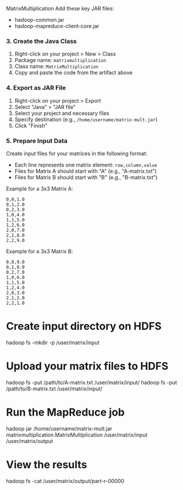 MatrixMultiplication
Add these key JAR files:

- hadoop-common.jar
- hadoop-mapreduce-client-core.jar

### 3. Create the Java Class

1. Right-click on your project > New > Class
2. Package name: `matrixmultiplication`
3. Class name: `MatrixMultiplication`
4. Copy and paste the code from the artifact above

### 4. Export as JAR File

1. Right-click on your project > Export
2. Select "Java" > "JAR file"
3. Select your project and necessary files
4. Specify destination (e.g., `/home/username/matrix-mult.jar`)
5. Click "Finish"

### 5. Prepare Input Data

Create input files for your matrices in the following format:

- Each line represents one matrix element: `row,column,value`
- Files for Matrix A should start with "A" (e.g., "A-matrix.txt")
- Files for Matrix B should start with "B" (e.g., "B-matrix.txt")

Example for a 3x3 Matrix A:

```
0,0,1.0
0,1,2.0
0,2,3.0
1,0,4.0
1,1,5.0
1,2,6.0
2,0,7.0
2,1,8.0
2,2,9.0
```

Example for a 3x3 Matrix B:

```
0,0,9.0
0,1,8.0
0,2,7.0
1,0,6.0
1,1,5.0
1,2,4.0
2,0,3.0
2,1,2.0
2,2,1.0
```


# Create input directory on HDFS
hadoop fs -mkdir -p /user/matrix/input

# Upload your matrix files to HDFS
hadoop fs -put /path/to/A-matrix.txt /user/matrix/input/
hadoop fs -put /path/to/B-matrix.txt /user/matrix/input/

# Run the MapReduce job
hadoop jar /home/username/matrix-mult.jar matrixmultiplication.MatrixMultiplication /user/matrix/input /user/matrix/output

# View the results
hadoop fs -cat /user/matrix/output/part-r-00000


